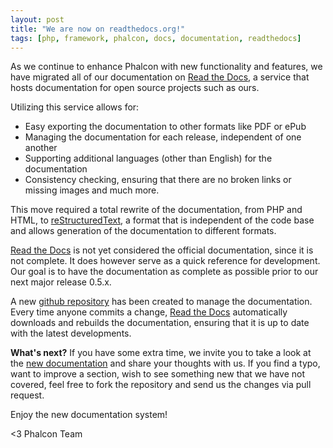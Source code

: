 ```yaml
---
layout: post
title: "We are now on readthedocs.org!"
tags: [php, framework, phalcon, docs, documentation, readthedocs]
---
```


As we continue to enhance Phalcon with new functionality and features, we have migrated all of our documentation on [Read the Docs](http://readthedocs.org/), a service that hosts documentation for open source projects such as ours.

Utilizing this service allows for:

<!--more-->
- Easy exporting the documentation to other formats like PDF or ePub
- Managing the documentation for each release, independent of one another
- Supporting additional languages (other than English) for the documentation
- Consistency checking, ensuring that there are no broken links or missing images and much more.

This move required a total rewrite of the documentation, from PHP and HTML, to [reStructuredText](http://sphinx.pocoo.org/rest.html), a format that is independent of the code base and allows generation of the documentation to different formats.

[Read the Docs](http://readthedocs.org/) is not yet considered the official documentation, since it is not complete. It does however serve as a quick reference for development. Our goal is to have the documentation as complete as possible prior to our next major release 0.5.x.

A new [github repository](https://github.com/phalcon/docs) has been created to manage the documentation. Every time anyone commits a change, [Read the Docs](http://readthedocs.org/) automatically downloads and rebuilds the documentation, ensuring that it is up to date with the latest developments.

**What's next?**
If you have some extra time, we invite you to take a look at the [new documentation](https://docs.phalcon.io) and share your thoughts with us. If you find a typo, want to improve a section, wish to see something new that we have not covered, feel free to fork the repository and send us the changes via pull request.

Enjoy the new documentation system!

<3 Phalcon Team